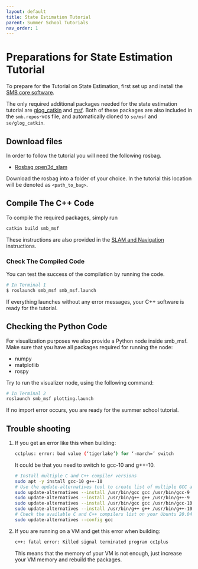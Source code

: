 ```yaml
---
layout: default
title: State Estimation Tutorial
parent: Summer School Tutorials
nav_order: 1
---
```


# Preparations for State Estimation Tutorial
To prepare for the Tutorial on State Estimation, first set up and install the [SMB core software](../core-software/installation_core.md).

The only required additional packages needed for the state estimation tutorial are [glog_catkin](https://github.com/ethz-asl/glog_catkin.git) and [msf](https://github.com/leggedrobotics/ethzasl_msf.git). 
Both of these packages are also included in the `smb.repos`-vcs file, and automatically cloned to `se/msf` and `se/glog_catkin`.

## Download files
In order to follow the tutorial you will need the following rosbag.
  - [Rosbag open3d_slam](https://drive.google.com/file/d/1gAd003PUeShhxGQ9vYmos0VUboqeL933/view?usp=sharing)

Download the rosbag into a folder of your choice. In the tutorial this location will be denoted as `<path_to_bag>`.

## Compile The C++ Code
To compile the required packages, simply run
```bash
catkin build smb_msf
```
These instructions are also provided in the [SLAM and Navigation](../core-software/autonomy_software.md) instructions.

### Check The Compiled Code
You can test the success of the compilation by running the code.

```bash
# In Terminal 1
$ roslaunch smb_msf smb_msf.launch
```
If everything launches without any error messages, your C++ software is ready for the tutorial.

## Checking the Python Code
For visualization purposes we also provide a Python node inside smb_msf.
Make sure that you have all packages required for running the node:
* numpy
* matplotlib
* rospy

Try to run the visualizer node, using the following command:
```bash
# In Terminal 2
roslaunch smb_msf plotting.launch
```
If no import error occurs, you are ready for the summer school tutorial.

## Trouble shooting

1. If you get an error like this when building:

   ```bash
   cc1plus: error: bad value (‘tigerlake’) for ‘-march=’ switch
   ```

   It could be that you need to switch to gcc-10 and g++-10.

   ```bash
   # Install multiple C and C++ compiler versions
   sudo apt -y install gcc-10 g++-10
   # Use the update-alternatives tool to create list of multiple GCC and G++ compiler alternatives
   sudo update-alternatives --install /usr/bin/gcc gcc /usr/bin/gcc-9 9
   sudo update-alternatives --install /usr/bin/g++ g++ /usr/bin/g++-9 9
   sudo update-alternatives --install /usr/bin/gcc gcc /usr/bin/gcc-10 10
   sudo update-alternatives --install /usr/bin/g++ g++ /usr/bin/g++-10 10
   # Check the available C and C++ compilers list on your Ubuntu 20.04 system and select desired version by entering relevant selection number
   sudo update-alternatives --config gcc
   ```

2. If you are running on a VM and get this error when building:

   ```bash
   c++: fatal error: Killed signal terminated program cc1plus
   ```

   This means that the memory of your VM is not enough, just increase your VM memory and rebuild the packages.
